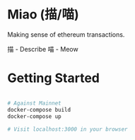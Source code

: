 # Miao (描/喵)

Making sense of ethereum transactions.

描 - Describe
喵 - Meow

# Getting Started

```bash

# Against Mainnet
docker-compose build
docker-compose up

# Visit localhost:3000 in your browser
```
